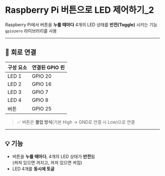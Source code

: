 # Raspberry Pi 버튼으로 LED 제어하기_2

Raspberry Pi에서 버튼을 **누를 때마다** 4개의 LED 상태를 **반전(Toggle)** 시키는 기능
`gpiozero` 라이브러리를 사용

---

## 📌 회로 연결

| 구성 요소 | 연결된 GPIO 핀 |
|-----------|----------------|
| LED 1     | GPIO 20        |
| LED 2     | GPIO 16        |
| LED 3     | GPIO 7         |
| LED 4     | GPIO 8         |
| 버튼      | GPIO 25        |

> ✅ 버튼은 **풀업 방식**(기본 High → GND로 연결 시 Low)으로 연결

---

## 💡 기능

- 버튼을 **누를 때마다**, 4개의 LED 상태가 **반전**됨  
  (켜져 있으면 꺼지고, 꺼져 있으면 켜짐)
- LED 4개를 **동시에 토글**
